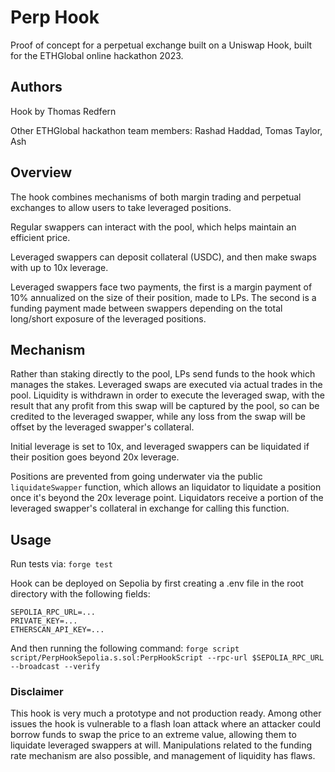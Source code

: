 # Perp Hook

Proof of concept for a perpetual exchange built on a Uniswap Hook, built for the ETHGlobal online hackathon 2023.

## Authors

Hook by Thomas Redfern

Other ETHGlobal hackathon team members: Rashad Haddad, Tomas Taylor, Ash

## Overview

The hook combines mechanisms of both margin trading and perpetual exchanges to allow users to take leveraged positions.

Regular swappers can interact with the pool, which helps maintain an efficient price.

Leveraged swappers can deposit collateral (USDC), and then make swaps with up to 10x leverage.

Leveraged swappers face two payments, the first is a margin payment of 10% annualized on the size of their position, made to LPs.  The second is a funding payment made between swappers depending on the total long/short exposure of the leveraged positions.

## Mechanism

Rather than staking directly to the pool, LPs send funds to the hook which manages the stakes.  Leveraged swaps are executed via actual trades in the pool.  Liquidity is withdrawn in order to execute the leveraged swap, with the result that any profit from this swap will be captured by the pool, so can be credited to the leveraged swapper, while any loss from the swap will be offset by the leveraged swapper's collateral.

Initial leverage is set to 10x, and leveraged swappers can be liquidated if their position goes beyond 20x leverage.

Positions are prevented from going underwater via the public `liquidateSwapper` function, which allows an liquidator to liquidate a position once it's beyond the 20x leverage point.  Liquidators receive a portion of the leveraged swapper's collateral in exchange for calling this function.


## Usage

Run tests via:
`forge test`

Hook can be deployed on Sepolia by first creating a .env file in the root directory with the following fields:
```
SEPOLIA_RPC_URL=...
PRIVATE_KEY=...
ETHERSCAN_API_KEY=...
```

And then running the following command: 
`forge script script/PerpHookSepolia.s.sol:PerpHookScript --rpc-url $SEPOLIA_RPC_URL --broadcast --verify`


### Disclaimer

This hook is very much a prototype and not production ready.  Among other issues the hook is vulnerable to a flash loan attack where an attacker could borrow funds to swap the price to an extreme value, allowing them to liquidate leveraged swappers at will.  Manipulations related to the funding rate mechanism are also possible, and management of liquidity has flaws.
